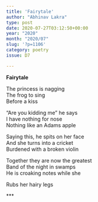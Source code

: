 ```yaml
---
title: 'Fairytale'
author: "Abhinav Lakra"
type: post
date: 2020-07-27T03:12:50+00:00
year: "2020"
month: "2020/07"
slug: '?p=1106'
category: poetry
issue: D7

---
```

**Fairytale**

The princess is nagging  
The frog to sing  
Before a kiss

&#8220;Are you kidding me&#8221; he says  
I have nothing for nose  
Nothing like an Adams apple

Saying this, he spits on her face  
And she turns into a cricket  
Burdened with a broken violin

Together they are now the greatest  
Band of the night in swamps  
He is croaking notes while she

Rubs her hairy legs

\***
